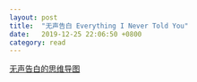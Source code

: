 ```yaml
---
layout: post
title:  "无声告白 Everything I Never Told You"
date:   2019-12-25 22:06:50 +0800
category: read
---
```




[无声告白的思维导图](!../img/posts/20191225-Everything_I_Never_Told_You.png)

